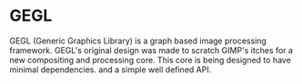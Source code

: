 # GEGL

GEGL (Generic Graphics Library) is a graph based image processing framework.
GEGL's original design was made to scratch GIMP's itches for a new compositing and processing core. This core is being designed to have minimal dependencies.  and a simple well defined API.
